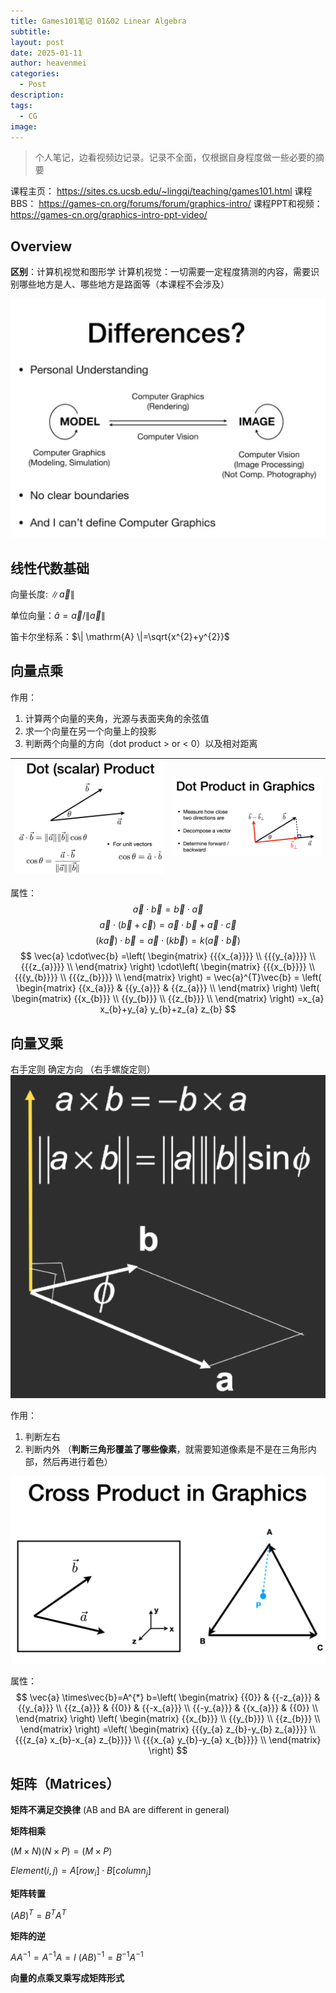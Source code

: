 ```yaml
---
title: Games101笔记 01&02 Linear Algebra
subtitle: 
layout: post
date: 2025-01-11
author: heavenmei
categories:
  - Post
description: 
tags:
  - CG
image:
---
```

> 个人笔记，边看视频边记录。记录不全面，仅根据自身程度做一些必要的摘要

 课程主页： https://sites.cs.ucsb.edu/~lingqi/teaching/games101.html
 课程BBS： https://games-cn.org/forums/forum/graphics-intro/
 课程PPT和视频： https://games-cn.org/graphics-intro-ppt-video/ 

## Overview
**区别**：计算机视觉和图形学
计算机视觉：一切需要一定程度猜测的内容，需要识别哪些地方是人、哪些地方是路面等（本课程不会涉及）

![](assets/2025-01-11-Games101-01+02-Linear%20Algebra-20250111112446.png)



## 线性代数基础
向量长度: $\| \vec{a} \|$

单位向量：$\hat{a}=\vec{a} / \| \vec{a} \|$

笛卡尔坐标系：$\| \mathrm{A} \|=\sqrt{x^{2}+y^{2}}$


## 向量点乘

作用：
1. 计算两个向量的夹角，光源与表面夹角的余弦值
2. 求一个向量在另一个向量上的投影
3. 判断两个向量的方向（dot product > or < 0）以及相对距离

| ![](assets/2025-01-11-Games101-01+02-Linear%20Algebra-20250111114344.png) | ![](assets/2025-01-11-Games101-01+02-Linear%20Algebra-20250111115225.png) |
| ---- | ---- |


属性：
$$
\vec{a} \cdot\vec{b}=\vec{b} \cdot\vec{a} 
$$
$$
\vec{a} \cdot( \vec{b}+\vec{c} )=\vec{a} \cdot\vec{b}+\vec{a} \cdot\vec{c} 
$$
$$
( k \vec{a} ) \cdot\vec{b}=\vec{a} \cdot( k \vec{b} )=k ( \vec{a} \cdot\vec{b} ) 
$$
$$
\vec{a} \cdot\vec{b}
=\left( \begin{matrix} {{{x_{a}}}} \\ {{{y_{a}}}} \\ {{{z_{a}}}} \\ \end{matrix} \right) \cdot\left( \begin{matrix} {{{x_{b}}}} \\ {{{y_{b}}}} \\ {{{z_{b}}}} \\ \end{matrix} \right) 
= \vec{a}^{T}\vec{b} 
= \left( \begin{matrix} {{x_{a}}} & {{y_{a}}} & {{z_{a}}} \\ \end{matrix} \right) \left( \begin{matrix} {{x_{b}}} \\ {{y_{b}}} \\ {{z_{b}}} \\ \end{matrix} \right)  
=x_{a} x_{b}+y_{a} y_{b}+z_{a} z_{b} 
$$



## 向量叉乘

右手定则 确定方向 （右手螺旋定则）
![|300](assets/2025-01-11-Games101-01+02-Linear%20Algebra-20250111115540.png)

作用：
1. 判断左右
2. 判断内外 （**判断三角形覆盖了哪些像素**，就需要知道像素是不是在三角形内部，然后再进行着色）

![](assets/2025-01-11-Games101-01+02-Linear%20Algebra-20250111120444.png)


属性：
$$
\vec{a} \times\vec{b}=A^{*} b=\left( \begin{matrix} {{0}} & {{-z_{a}}} & {{y_{a}}} \\ {{z_{a}}} & {{0}} & {{-x_{a}}} \\ {{-y_{a}}} & {{x_{a}}} & {{0}} \\ \end{matrix} \right) \left( \begin{matrix} {{x_{b}}} \\ {{y_{b}}} \\ {{z_{b}}} \\ \end{matrix} \right) =\left( \begin{matrix} {{{y_{a} z_{b}-y_{b} z_{a}}}} \\ {{{z_{a} x_{b}-x_{a} z_{b}}}} \\ {{{x_{a} y_{b}-y_{a} x_{b}}}} \\ \end{matrix} \right) 
$$






## 矩阵（Matrices）

**矩阵不满足交换律** (AB and BA are different in general)

**矩阵相乘**

$(M \times N) (N \times P) = (M \times P)$

$Element (i, j) = A [row_i] \cdot   B[column_j]$

**矩阵转置**

$( A B )^{T}=B^{T} A^{T}$

**矩阵的逆**

$A A^{-1}=A^{-1} A=I$
$( A B )^{-1}=B^{-1} A^{-1}$


**向量的点乘叉乘写成矩阵形式**

